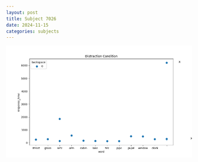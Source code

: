 ```yaml
---
layout: post
title: Subject 7026
date: 2024-11-15
categories: subjects
---
```


![](data/7026/run-3/7026_rt_acc_fuzzy_delay.png)
